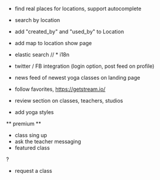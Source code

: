 * find real places for locations, support autocomplete
* search by location
* add "created_by" and "used_by" to Location
* add map to location show page

* elastic search
// * i18n
* twitter / FB integration (login option, post feed on profile)
* news feed of newest yoga classes on landing page
* follow favorites, https://getstream.io/
  
* review section on classes, teachers, studios
* add yoga styles

** premium **
* class sing up
* ask the teacher messaging
* featured class

?
* request a class
